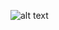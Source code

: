 <!--### Hi there 👋-->
<!--
**LucasTreuke/LucasTreuke** is a ✨ _special_ ✨ repository because its `README.md` (this file) appears on your GitHub profile.

Here are some ideas to get you started:

- 🔭 I’m currently working on ...
- 🌱 I’m currently learning ...
- 👯 I’m looking to collaborate on ...
- 🤔 I’m looking for help with ...
- 💬 Ask me about ...
- 📫 How to reach me: ...
- 😄 Pronouns: ...
- ⚡ Fun fact: ...
-->

![alt text](https://cdn.discordapp.com/attachments/848724719964651550/896043258122207242/Captura_de_tela_2021-10-08_113513.png)


